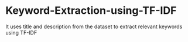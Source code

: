 # Keyword-Extraction-using-TF-IDF
It uses title and description from the dataset to extract relevant keywords using TF-IDF
